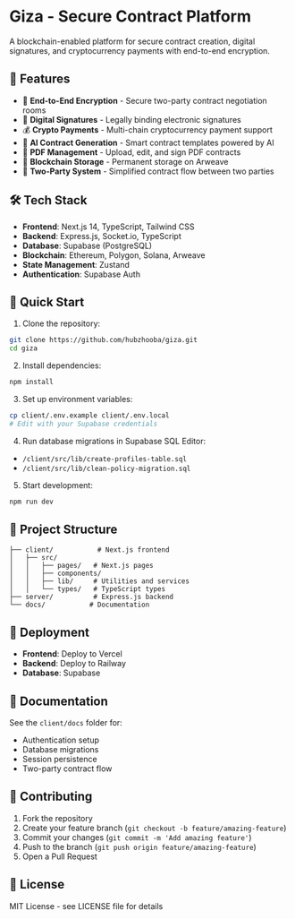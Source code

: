 # Giza - Secure Contract Platform

A blockchain-enabled platform for secure contract creation, digital signatures, and cryptocurrency payments with end-to-end encryption.

## 🚀 Features

- 🔐 **End-to-End Encryption** - Secure two-party contract negotiation rooms
- 📝 **Digital Signatures** - Legally binding electronic signatures
- 💰 **Crypto Payments** - Multi-chain cryptocurrency payment support
- 🤖 **AI Contract Generation** - Smart contract templates powered by AI
- 📄 **PDF Management** - Upload, edit, and sign PDF contracts
- 🔗 **Blockchain Storage** - Permanent storage on Arweave
- 🤝 **Two-Party System** - Simplified contract flow between two parties

## 🛠️ Tech Stack

- **Frontend**: Next.js 14, TypeScript, Tailwind CSS
- **Backend**: Express.js, Socket.io, TypeScript  
- **Database**: Supabase (PostgreSQL)
- **Blockchain**: Ethereum, Polygon, Solana, Arweave
- **State Management**: Zustand
- **Authentication**: Supabase Auth

## 🚦 Quick Start

1. Clone the repository:
```bash
git clone https://github.com/hubzhooba/giza.git
cd giza
```

2. Install dependencies:
```bash
npm install
```

3. Set up environment variables:
```bash
cp client/.env.example client/.env.local
# Edit with your Supabase credentials
```

4. Run database migrations in Supabase SQL Editor:
- `/client/src/lib/create-profiles-table.sql`
- `/client/src/lib/clean-policy-migration.sql`

5. Start development:
```bash
npm run dev
```

## 📁 Project Structure

```
├── client/           # Next.js frontend
│   ├── src/
│   │   ├── pages/   # Next.js pages
│   │   ├── components/
│   │   ├── lib/     # Utilities and services
│   │   └── types/   # TypeScript types
├── server/          # Express.js backend
└── docs/           # Documentation
```

## 🚀 Deployment

- **Frontend**: Deploy to Vercel
- **Backend**: Deploy to Railway
- **Database**: Supabase

## 📝 Documentation

See the `client/docs` folder for:
- Authentication setup
- Database migrations
- Session persistence
- Two-party contract flow

## 🤝 Contributing

1. Fork the repository
2. Create your feature branch (`git checkout -b feature/amazing-feature`)
3. Commit your changes (`git commit -m 'Add amazing feature'`)
4. Push to the branch (`git push origin feature/amazing-feature`)
5. Open a Pull Request

## 📄 License

MIT License - see LICENSE file for details
